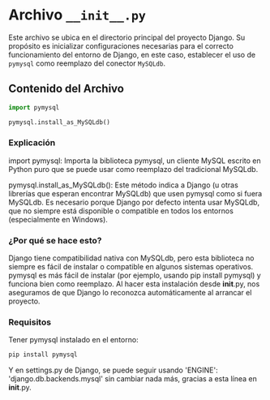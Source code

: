 # Archivo `__init__.py`

Este archivo se ubica en el directorio principal del proyecto Django. Su propósito es inicializar configuraciones necesarias para el correcto funcionamiento del entorno de Django, en este caso, establecer el uso de `pymysql` como reemplazo del conector `MySQLdb`.

## Contenido del Archivo
```python
import pymysql

pymysql.install_as_MySQLdb()
```

### Explicación
import pymysql: Importa la biblioteca pymysql, un cliente MySQL escrito en Python puro que se puede usar como reemplazo del tradicional MySQLdb.

pymysql.install_as_MySQLdb(): Este método indica a Django (u otras librerías que esperan encontrar MySQLdb) que usen pymysql como si fuera MySQLdb. Es necesario porque Django por defecto intenta usar MySQLdb, que no siempre está disponible o compatible en todos los entornos (especialmente en Windows).

### ¿Por qué se hace esto?
Django tiene compatibilidad nativa con MySQLdb, pero esta biblioteca no siempre es fácil de instalar o compatible en algunos sistemas operativos. pymysql es más fácil de instalar (por ejemplo, usando pip install pymysql) y funciona bien como reemplazo. Al hacer esta instalación desde __init__.py, nos aseguramos de que Django lo reconozca automáticamente al arrancar el proyecto.

### Requisitos
Tener pymysql instalado en el entorno:

```python
pip install pymysql
```
Y en settings.py de Django, se puede seguir usando 'ENGINE': 'django.db.backends.mysql' sin cambiar nada más, gracias a esta línea en __init__.py.



